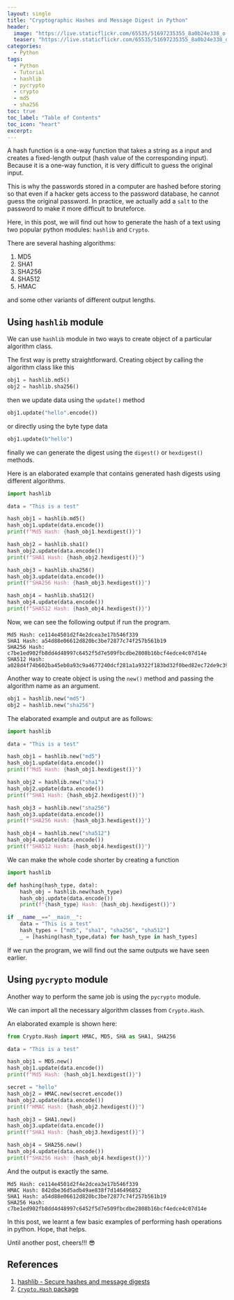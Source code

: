 ```yaml
---
layout: single
title: "Cryptographic Hashes and Message Digest in Python"
header:
  image: "https://live.staticflickr.com/65535/51697235355_8a0b24e338_o.png"
  teaser: "https://live.staticflickr.com/65535/51697235355_8a0b24e338_o.png"
categories:
  - Python
tags:
  - Python
  - Tutorial
  - hashlib
  - pycrypto
  - crypto
  - md5
  - sha256
toc: true
toc_label: "Table of Contents"
toc_icon: "heart"
excerpt: 
---
```




A hash function is a one-way function that takes a string as a input and creates a fixed-length output (hash value of the corresponding input). Because it is a one-way function, it is very difficult to guess the original input.

This is why the passwords stored in a computer are hashed before storing so that even if a hacker gets access to the password database, he cannot guess the original password. In practice, we actually add a `salt` to the password to make it more difficult to bruteforce. 

Here, in this post, we will find out how to generate the hash of a text using two popular python modules: `hashlib` and `Crypto`.

There are several hashing algorithms:
1. MD5
2. SHA1
3. SHA256
4. SHA512
5. HMAC

and some other variants of different output lengths. 

## Using `hashlib` module
We can use `hashlib` module in two ways to create object of a particular algorithm class.

The first way is pretty straightforward. Creating object by calling the algorithm class like this
```python
obj1 = hashlib.md5()
obj2 = hashlib.sha256()
```

then we update data using the `update()` method

```python
obj1.update("hello".encode())
```
or directly using the byte type data
```python
obj1.update(b"hello")
```

finally we can generate the digest using the `digest()` or `hexdigest()` methods.

Here is an elaborated example that contains generated hash digests using different algorithms.
```python
import hashlib

data = "This is a test"

hash_obj1 = hashlib.md5()
hash_obj1.update(data.encode())
print(f"Md5 Hash: {hash_obj1.hexdigest()}")

hash_obj2 = hashlib.sha1()
hash_obj2.update(data.encode())
print(f"SHA1 Hash: {hash_obj2.hexdigest()}")

hash_obj3 = hashlib.sha256()
hash_obj3.update(data.encode())
print(f"SHA256 Hash: {hash_obj3.hexdigest()}")

hash_obj4 = hashlib.sha512()
hash_obj4.update(data.encode())
print(f"SHA512 Hash: {hash_obj4.hexdigest()}")
```
Now, we can see the following output if run the program.
```
Md5 Hash: ce114e4501d2f4e2dcea3e17b546f339
SHA1 Hash: a54d88e06612d820bc3be72877c74f257b561b19
SHA256 Hash: c7be1ed902fb8dd4d48997c6452f5d7e509fbcdbe2808b16bcf4edce4c07d14e
SHA512 Hash: a028d4f74b602ba45eb0a93c9a4677240dcf281a1a9322f183bd32f0bed82ec72de9c3957b2f4c9a1ccf7ed14f85d73498df38017e703d47ebb9f0b3bf116f69
```

Another way to create object is using the `new()` method and passing the algorithm name as an argument.
```python
obj1 = hashlib.new("md5")
obj2 = hashlib.new("sha256")
```

The elaborated example and output are as follows:
```python
import hashlib

data = "This is a test"

hash_obj1 = hashlib.new("md5")
hash_obj1.update(data.encode())
print(f"Md5 Hash: {hash_obj1.hexdigest()}")

hash_obj2 = hashlib.new("sha1")
hash_obj2.update(data.encode())
print(f"SHA1 Hash: {hash_obj2.hexdigest()}")

hash_obj3 = hashlib.new("sha256")
hash_obj3.update(data.encode())
print(f"SHA256 Hash: {hash_obj3.hexdigest()}")

hash_obj4 = hashlib.new("sha512")
hash_obj4.update(data.encode())
print(f"SHA512 Hash: {hash_obj4.hexdigest()}")
```

We can make the whole code shorter by creating a function

```python
import hashlib

def hashing(hash_type, data):
    hash_obj = hashlib.new(hash_type)
    hash_obj.update(data.encode())
    print(f"{hash_type} Hash: {hash_obj.hexdigest()}")

if __name__=="__main__":
    data = "This is a test"
    hash_types = ["md5", "sha1", "sha256", "sha512"]
    _ = [hashing(hash_type,data) for hash_type in hash_types]
```

If we run the program, we will find out the same outputs we have seen earlier.


## Using `pycrypto` module
Another way to perform the same job is using the `pycrypto` module.

We can import all the necessary algorithm classes from `Crypto.Hash`.

An elaborated example is shown here:

```python
from Crypto.Hash import HMAC, MD5, SHA as SHA1, SHA256

data = "This is a test"

hash_obj1 = MD5.new()
hash_obj1.update(data.encode())
print(f"Md5 Hash: {hash_obj1.hexdigest()}")

secret = "hello"
hash_obj2 = HMAC.new(secret.encode())
hash_obj2.update(data.encode())
print(f"HMAC Hash: {hash_obj2.hexdigest()}")

hash_obj3 = SHA1.new()
hash_obj3.update(data.encode())
print(f"SHA1 Hash: {hash_obj3.hexdigest()}")

hash_obj4 = SHA256.new()
hash_obj4.update(data.encode())
print(f"SHA256 Hash: {hash_obj4.hexdigest()}")
```
And the output is exactly the same.
```
Md5 Hash: ce114e4501d2f4e2dcea3e17b546f339
HMAC Hash: 842dbe36d5adb49ae838f7d146496852
SHA1 Hash: a54d88e06612d820bc3be72877c74f257b561b19
SHA256 Hash: c7be1ed902fb8dd4d48997c6452f5d7e509fbcdbe2808b16bcf4edce4c07d14e
```

In this post, we learnt a few basic examples of performing hash operations in python. Hope, that helps.

Until another post, cheers!!! :sunglasses:

## References

1. [hashlib - Secure hashes and message digests](https://docs.python.org/3/library/hashlib.html)
2. [`Crypto.Hash` package](https://pycryptodome.readthedocs.io/en/latest/src/hash/hash.html)
<!--stackedit_data:
eyJoaXN0b3J5IjpbLTE5NjA5OTU2MDksLTk5MDcxODcwXX0=
-->
